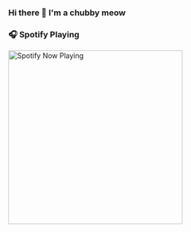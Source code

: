 ### Hi there 👋 I'm a chubby meow

### 🎧 Spotify Playing
<img src="https://spotify-readme-p-anhtrinh.vercel.app/api/spotify-playing" alt="Spotify Now Playing" width="350" />


